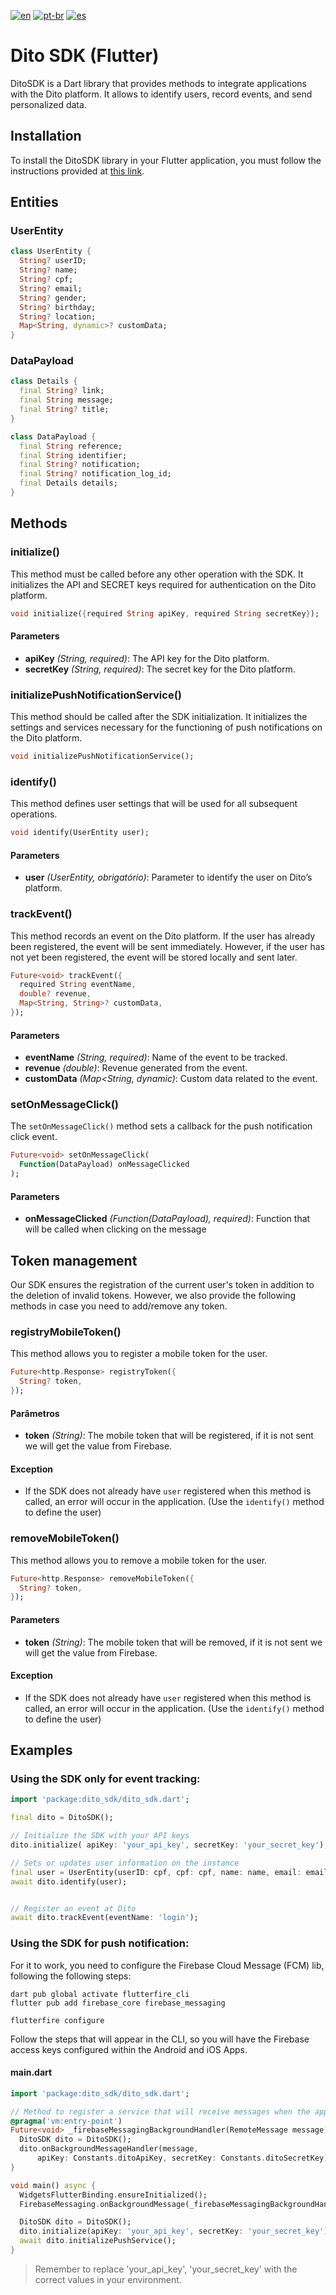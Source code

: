 [![en](https://img.shields.io/badge/lang-en-red.svg)](https://github.com/ditointernet/sdk_mobile_flutter/blob/main/README.md)
[![pt-br](https://img.shields.io/badge/lang-pt--br-green.svg)](https://github.com/ditointernet/sdk_mobile_flutter/blob/main/README.pt-br.md)
[![es](https://img.shields.io/badge/lang-es-yellow.svg)](https://github.com/ditointernet/sdk_mobile_flutter/blob/main/README.es.md)

# Dito SDK (Flutter)

DitoSDK is a Dart library that provides methods to integrate applications with the Dito platform. It allows to identify users, record events, and send personalized data.

## Installation

To install the DitoSDK library in your Flutter application, you must follow the instructions provided at [this link](https://pub.dev/packages/dito_sdk/install).

## Entities

### UserEntity

```dart
class UserEntity {
  String? userID;
  String? name;
  String? cpf;
  String? email;
  String? gender;
  String? birthday;
  String? location;
  Map<String, dynamic>? customData;
}
```

### DataPayload

```dart
class Details {
  final String? link;
  final String message;
  final String? title;
}

class DataPayload {
  final String reference;
  final String identifier;
  final String? notification;
  final String? notification_log_id;
  final Details details;
}
```

## Methods

### initialize() 

This method must be called before any other operation with the SDK. It initializes the API and SECRET keys required for authentication on the Dito platform.

```dart
void initialize({required String apiKey, required String secretKey});
```

#### Parameters

- **apiKey** _(String, required)_: The API key for the Dito platform.
- **secretKey** _(String, required)_: The secret key for the Dito platform.

### initializePushNotificationService() 

This method should be called after the SDK initialization. It initializes the settings and services necessary for the functioning of push notifications on the Dito platform.

```dart
void initializePushNotificationService();
```

### identify()

This method defines user settings that will be used for all subsequent operations.

```dart
void identify(UserEntity user);
```

#### Parameters

- **user** _(UserEntity, obrigatório)_: Parameter to identify the user on Dito’s platform.

### trackEvent()

This method records an event on the Dito platform. If the user has already been registered, the event will be sent immediately. However, if the user has not yet been registered, the event will be stored locally and sent later.

```dart
Future<void> trackEvent({
  required String eventName,
  double? revenue,
  Map<String, String>? customData,
});
```

#### Parameters

- **eventName** _(String, required)_: Name of the event to be tracked.
- **revenue** _(double)_: Revenue generated from the event.
- **customData** _(Map<String, dynamic)_: Custom data related to the event.

### setOnMessageClick()

The `setOnMessageClick()` method sets a callback for the push notification click event.

```dart
Future<void> setOnMessageClick(
  Function(DataPayload) onMessageClicked
);
```

#### Parameters

- **onMessageClicked** _(Function(DataPayload), required)_: Function that will be called when clicking on the message


## Token management

Our SDK ensures the registration of the current user's token in addition to the deletion of invalid tokens. However, we also provide the following methods in case you need to add/remove any token.

### registryMobileToken()

This method allows you to register a mobile token for the user.

```dart
Future<http.Response> registryToken({
  String? token,
});
```

#### Parâmetros

- **token** _(String)_: The mobile token that will be registered, if it is not sent we will get the value from Firebase.

#### Exception

- If the SDK does not already have `user` registered when this method is called, an error will occur in the application. (Use the `identify()` method to define the user)
### removeMobileToken()

This method allows you to remove a mobile token for the user.

```dart
Future<http.Response> removeMobileToken({
  String? token,
});
```

#### Parameters

- **token** _(String)_: The mobile token that will be removed, if it is not sent we will get the value from Firebase.

#### Exception

- If the SDK does not already have `user` registered when this method is called, an error will occur in the application. (Use the `identify()` method to define the user)

## Examples

### Using the SDK only for event tracking:

```dart
import 'package:dito_sdk/dito_sdk.dart';

final dito = DitoSDK();

// Initialize the SDK with your API keys
dito.initialize( apiKey: 'your_api_key', secretKey: 'your_secret_key');

// Sets or updates user information on the instance
final user = UserEntity(userID: cpf, cpf: cpf, name: name, email: email);
await dito.identify(user);


// Register an event at Dito
await dito.trackEvent(eventName: 'login');
```

### Using the SDK for push notification:

For it to work, you need to configure the Firebase Cloud Message (FCM) lib, following the
following steps:

```shell
dart pub global activate flutterfire_cli
flutter pub add firebase_core firebase_messaging
```

```shell
flutterfire configure
```

Follow the steps that will appear in the CLI, so you will have the Firebase access keys configured
within the Android and iOS Apps.

#### main.dart

```dart
import 'package:dito_sdk/dito_sdk.dart';

// Method to register a service that will receive messages when the app is completely closed or in the background
@pragma('vm:entry-point')
Future<void> _firebaseMessagingBackgroundHandler(RemoteMessage message) async {
  DitoSDK dito = DitoSDK();
  dito.onBackgroundMessageHandler(message,
      apiKey: Constants.ditoApiKey, secretKey: Constants.ditoSecretKey);
}

void main() async {
  WidgetsFlutterBinding.ensureInitialized();
  FirebaseMessaging.onBackgroundMessage(_firebaseMessagingBackgroundHandler);

  DitoSDK dito = DitoSDK();
  dito.initialize(apiKey: 'your_api_key', secretKey: 'your_secret_key');
  await dito.initializePushService();
}
```

> Remember to replace 'your_api_key', 'your_secret_key' with the correct values
> in your environment.
